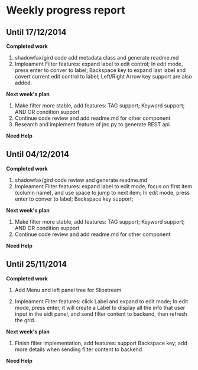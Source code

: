 Weekly progress report
======================
Until 17/12/2014
-----------------------

**Completed work**

1. shadowfax/gird code add metadata class and generate readme.md
2. Impleament Filter features: expand label to edit control; In edit mode, press enter to conver to label; Backspace key to expand last label and covert current edit control to label; Left/Right Arrow key support are also added. 

**Next week's plan**

1. Make filter more stable, add features: TAG support; Keyword support; AND OR condition support 
2. Continue code review and add readme.md for other component
3. Research and implement feature of jnc.py to generate REST api.

**Need Help**


 Until 04/12/2014
-----------------------

**Completed work**

1. shadowfax/gird code review and generate readme.md
2. Impleament Filter features: expand label to edit mode, focus on first item (column name), and use space to jump to next item; In edit mode, press enter to conver to label; Backspace key support; 

**Next week's plan**

1. Make filter more stable, add features: TAG support; Keyword support; AND OR condition support 
2. Continue code review and add readme.md for other component

**Need Help**



 Until 25/11/2014
-----------------------

**Completed work**

1. Add Menu and left panel tree for Slipstream

2. Impleament Filter features: click Label and expand to edit mode; In edit mode, press enter, it will create a Label to display all the info
   that user input in the eidt panel, and send filter content to backend, then refresh the grid.
 
**Next week's plan**

1. Finish filter implementation, add features: support Backspace key; add more details when sending filter content to backend


**Need Help**
